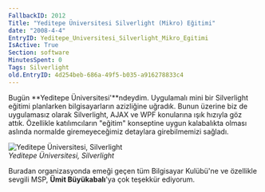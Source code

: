 ```yaml
---
FallbackID: 2012
Title: "Yeditepe Üniversitesi Silverlight (Mikro) Eğitimi"
date: "2008-4-4"
EntryID: Yeditepe_Universitesi_Silverlight_Mikro_Egitimi
IsActive: True
Section: software
MinutesSpent: 0
Tags: Silverlight
old.EntryID: 4d254beb-686a-49f5-b035-a916278833c4
---
```

Bugün **Yeditepe Üniversitesi'**ndeydim. Uygulamalı mini bir Silverlight
eğitimi planlarken bilgisayarların azizliğine uğradık. Bunun üzerine biz
de uygulamasız olarak Silverlight, AJAX ve WPF konularına ışık hızıyla
göz attık. Özellikle katılımcıların "eğitim" konseptine uygun
kalabalıkta olması aslında normalde giremeyeceğimiz detaylara
girebilmemizi sağladı.

![Yeditepe Üniversitesi,
Silverlight](media/Yeditepe_Universitesi_Silverlight_Mikro_Egitimi/04042008_1.jpg)\
*Yeditepe Üniversitesi, Silverlight*

Buradan organizasyonda emeği geçen tüm Bilgisayar Kulübü'ne ve özellikle
sevgili MSP, **Ümit Büyükabalı**'ya çok teşekkür ediyorum.



